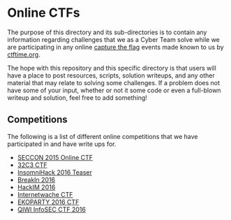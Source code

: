 __Online CTFs__
================

The purpose of this directory and its sub-directories is to contain any information regarding challenges that we as a Cyber Team solve while we are participating in any online [capture the flag][CTF] events made known to us by [ctftime.org].

The hope with this repository and this specific directory is that users will have a place to post resources, scripts, solution writeups, and any other material that may relate to solving some challenges. If a problem does not have some of your input, whether or not it some code or even a full-blown writeup and solution, feel free to add something!

Competitions
------------

The following is a list of different online competitions that we have participated in and have write ups for.

* [SECCON 2015 Online CTF](seccon/)
* [32C3 CTF](32c3/)
* [InsomniHack 2016 Teaser](insomnihack/)
* [BreakIn 2016](breakin/)
* [HackIM 2016](hackim/)
* [Internetwache CTF](internetwache/)
* [EKOPARTY 2016 CTF](ekoparty_2016/)
* [QIWI InfoSEC CTF 2016](qiwi_infosec_ctf_2016/)

[CTF]: https://en.wikipedia.org/wiki/Capture_the_flag#Computer_security
[Cyberstakes]: https://cyberstakesonline.com/
[OverTheWire]: http://overthewire.org/
[ctftime.org]: http://ctftime.org